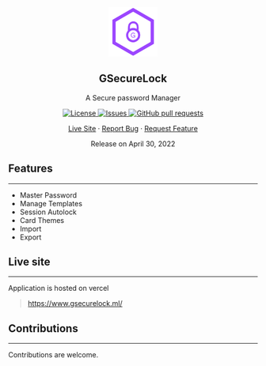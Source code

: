 <p align="center">
 <img width="100px" src="./public/logo.svg" alt="GSecureLock" />
 <h2 align="center">GSecureLock</h2>
 <p align="center">A Secure password Manager</p>
</p>
  <p align="center">
    <a href="https://github.com/dinesh99639/GSecureLock/blob/master/LICENSE">
      <img alt="License" src="https://img.shields.io/github/license/dinesh99639/GSecureLock?color=0088ff" />
    </a>
    <a href="https://github.com/dinesh99639/GSecureLock/issues">
      <img alt="Issues" src="https://img.shields.io/github/issues/dinesh99639/GSecureLock?color=0088ff" />
    </a>
    <a href="https://github.com/dinesh99639/GSecureLock/pulls">
      <img alt="GitHub pull requests" src="https://img.shields.io/github/issues-pr/dinesh99639/GSecureLock?color=0088ff" />
    </a>
    <br />
  </p>

  <p align="center">
    <a href="https://www.gsecurelock.ml/">Live Site</a>
    ·
    <a href="https://github.com/dinesh99639/GSecureLock/issues/new/choose">Report Bug</a>
    ·
    <a href="https://github.com/dinesh99639/GSecureLock/issues/new/choose">Request Feature</a>
  </p>

<p align="center">Release on April 30, 2022</p>

## Features
<hr />

- Master Password
- Manage Templates
- Session Autolock
- Card Themes
- Import
- Export

## Live site
<hr />

Application is hosted on vercel

> https://www.gsecurelock.ml/

## Contributions
<hr />

Contributions are welcome.
